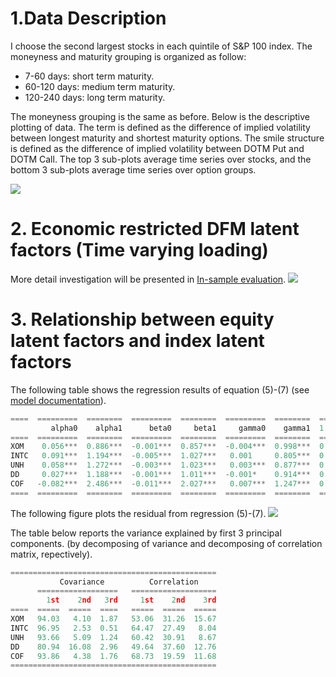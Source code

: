 # 1.Data Description
I choose the second largest stocks in each quintile of S&P 100 index. The moneyness 
and maturity grouping is organized as follow:
* 7-60 days: short term maturity.
* 60-120 days: medium term maturity.
* 120-240 days: long term maturity.

The moneyness grouping is the same as before. Below is the descriptive plotting of data. The term is defined as the difference of implied volatility between longest maturity and shortest maturity options. The smile structure is defined as the difference of implied volatility between DOTM Put and DOTM Call. The top 3 sub-plots average time series over stocks, and the bottom 3 sub-plots average time series over option groups. 

![](https://drive.google.com/uc?export=view&id=0B9DzYBQbrkqTMGlqTVJlQXE5WGM)


# 2. Economic restricted DFM latent factors (Time varying loading)
More detail investigation will be presented in [In-sample evaluation](https://github.com/gongmichael/ImvolSurf/blob/master/imvolsurf/meeting/20170110/ISevaluate.md).
![](https://drive.google.com/uc?export=view&id=0B9DzYBQbrkqTckMtTHBBMHpyUHc)

# 3. Relationship between equity latent factors and index latent factors 
The following table shows the regression results of equation (5)-(7) (see [model documentation](
    https://github.com/gongmichael/ImvolSurf/blob/master/imvolsurf/meeting/20161206/Model.md)).
```python
====  =========  ========  =========  ========  =========  ========  =====  =====  =====
         alpha0    alpha1      beta0     beta1     gamma0    gamma1  1:r2   2:r2   3:r2
====  =========  ========  =========  ========  =========  ========  =====  =====  =====
XOM    0.056***  0.886***  -0.001***  0.857***  -0.004***  0.998***  0.753  0.579  0.734
INTC   0.091***  1.194***  -0.005***  1.027***   0.001     0.805***  0.638  0.662  0.378
UNH    0.058***  1.272***  -0.003***  1.023***   0.003***  0.877***  0.742  0.449  0.437
DD     0.027***  1.188***  -0.001***  1.011***  -0.001*    0.914***  0.944  0.729  0.622
COF   -0.082***  2.486***  -0.011***  2.027***   0.007***  1.247***  0.817  0.584  0.307
====  =========  ========  =========  ========  =========  ========  =====  =====  =====
```
The following figure plots the residual from regression (5)-(7).
![](https://drive.google.com/uc?export=view&id=0B9DzYBQbrkqTX3R0X2RHOTBUc1k)

The table below reports the variance explained by first 3 principal components. (by decomposing of variance and decomposing
of correlation matrix, repectively).
```python 
==============================================
           Covariance          Correlation 
      ==================   ===================
        1st    2nd   3rd     1st    2nd    3rd
====  =====  =====  ====   =====  =====  =====
XOM   94.03   4.10  1.87   53.06  31.26  15.67
INTC  96.95   2.53  0.51   64.47  27.49   8.04
UNH   93.66   5.09  1.24   60.42  30.91   8.67
DD    80.94  16.08  2.96   49.64  37.60  12.76
COF   93.86   4.38  1.76   68.73  19.59  11.68
==============================================
```

